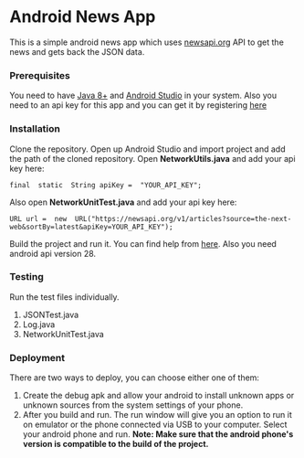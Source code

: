# Android News App
This is a simple android news app which uses [newsapi.org](https://newsapi.org/) API to get the news and gets back the JSON data.

### Prerequisites

You need to have [Java 8+](%28https://www.oracle.com/technetwork/java/javase/downloads/jdk8-downloads-2133151.html) and [Android Studio](https://developer.android.com/studio) in your system.
Also you need to an api key for this app and you can get it by registering [here](https://newsapi.org/register)

### Installation

Clone the repository.
Open up Android Studio and import project and add the path of the cloned repository.
Open **NetworkUtils.java** and add your api key here:

    final  static  String apiKey =  "YOUR_API_KEY";
Also open **NetworkUnitTest.java** and add your api key here:

    URL url =  new  URL("https://newsapi.org/v1/articles?source=the-next-web&sortBy=latest&apiKey=YOUR_API_KEY");
Build the project and run it. You can find help from [here](https://developer.android.com/studio/run). Also you need android api version 28.

### Testing

Run the test files individually.
1. JSONTest.java
2. Log.java
3. NetworkUnitTest.java

### Deployment

There are two ways to deploy, you can choose either one of them:
1. Create the debug apk and allow your android to install unknown apps or unknown sources from the system settings of your phone.
2. After you build and run. The run window will give you an option to run it on emulator or the phone connected via USB to your computer. Select your android phone and run. **Note: Make sure that the android phone's version is compatible to the build of the project.**
